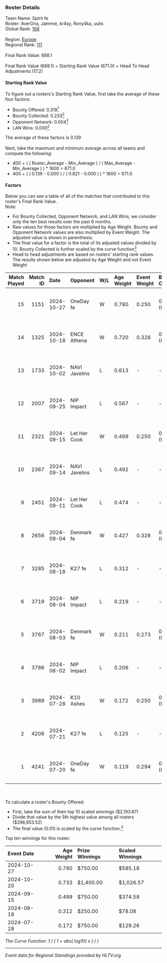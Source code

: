 ### Roster Details<br />
Team Name: Spirit fe<br />
Roster: AverOna, Jammie, kr4sy, Rony4ka, uulis<br />
Global Rank: [168](../../standings_global_2024_12_31.md)<br />
<br />
Region: [Europe]( ../../standings_europe_2024_12_31.md)<br />
Regional Rank: [111]( ../../standings_europe_2024_12_31.md)<br />
<br />
Final Rank Value:  688.1<br />
<br />
Final Rank Value (688.1) = Starting Rank Value (671.0) + Head To Head Adjustments (17.2)<br />

#### Starting Rank Value<br />
To figure out a rosters's Starting Rank Value, first take the average of these four factors:<br />
- Bounty Offered: 0.319[<sup>1</sup>](#table2)
- Bounty Collected: 0.233[<sup>2</sup>](#table1)
- Opponent Network: 0.004[<sup>2</sup>](#table1)
- LAN Wins: 0.000[<sup>2</sup>](#table1)

The average of these factors is 0.139<br />
<br />
Next, take the maximum and minimum average across all teams and compute the following:<br />
- 400 + ( ( Roster_Average - Min_Average ) / ( Max_Average - Min_Average ) ) * 1600 = 671.0
- 400 + ( ( 0.139 - 0.000 ) / ( 0.821 - 0.000 ) ) * 1600 = 671.0


#### Factors<br />
Below you can see a table of all of the matches that contributed to this roster's Final Rank Value.<br />
Note:<br />

- For Bounty Collected, Opponent Network, and LAN Wins, we consider only the ten best results over the past 6 months.
- Raw values for those factors are multiplied by Age Weight. Bounty and Opponent Network values are also multiplied by Event Weight. The adjusted value is shown in parenthesis.
- The final value for a factor is the total of its adjusted values divided by 10. Bounty Collected is further scaled by the curve function[<sup>3</sup>](#curveFunction)
- Head to head adjustments are based on rosters' starting rank values. The results shown below are adjusted by Age Weight and not Event Weight
<span id="table1"></span><br />


| Match Played | Match ID | Date       | Opponent      | W/L | Age Weight | Event Weight | Bounty Collected | Opponent Network | LAN Wins  | H2H Adj. | Roster                                   |
| -: | -: | :- | :- | :- | :- | :- | :- | :- | :- | -: | :- |
|           15 |     1151 | 2024-10-27 | OneDay fe     | W   | 0.780      | 0.250        | 0.002 (0.000)    | 0.016 (0.003)    | 0 (0.000) |    10.10 | AverOna, Jammie, kr4sy, Rony4ka, uulis   |
|           14 |     1325 | 2024-10-18 | ENCE Athena   | W   | 0.720      | 0.328        | 0.003 (0.001)    | 0.012 (0.003)    | 0 (0.000) |     8.59 | AverOna, Jammie, kr4sy, Rony4ka, uulis   |
|           13 |     1733 | 2024-10-02 | NAVI Javelins | L   | 0.613      | -            | -                | -                | -         |    -0.78 | AverOna, Jammie, kr4sy, Rony4ka, uulis   |
|           12 |     2007 | 2024-09-25 | NIP Impact    | L   | 0.567      | -            | -                | -                | -         |    -5.59 | AverOna, Jammie, kr4sy, Rony4ka, uulis   |
|           11 |     2321 | 2024-09-15 | Let Her Cook  | W   | 0.499      | 0.250        | 0.005 (0.001)    | 0.076 (0.010)    | 0 (0.000) |     7.90 | AverOna, Jammie, kr4sy, Rony4ka, uulis   |
|           10 |     2367 | 2024-09-14 | NAVI Javelins | L   | 0.492      | -            | -                | -                | -         |    -0.65 | AverOna, Jammie, kr4sy, Rony4ka, uulis   |
|            9 |     2451 | 2024-09-11 | Let Her Cook  | L   | 0.474      | -            | -                | -                | -         |    -7.60 | AverOna, Jammie, kr4sy, Rony4ka, uulis   |
|            8 |     2656 | 2024-09-04 | Denmark fe    | W   | 0.427      | 0.328        | 0.018 (0.003)    | 0.120 (0.017)    | 0 (0.000) |     8.46 | AverOna, Jammie, kr4sy, Rony4ka, uulis   |
|            7 |     3285 | 2024-08-18 | K27 fe        | L   | 0.312      | -            | -                | -                | -         |    -3.89 | AverOna, Jammie, kr4sy, Rony4ka, uulis   |
|            6 |     3719 | 2024-08-04 | NIP Impact    | L   | 0.219      | -            | -                | -                | -         |    -2.34 | AverOna, Jammie, Rony4ka, tenweri, uulis |
|            5 |     3767 | 2024-08-03 | Denmark fe    | W   | 0.211      | 0.273        | 0.018 (0.001)    | 0.120 (0.007)    | 0 (0.000) |     4.23 | irbitka, Jammie, Rony4ka, tenweri, uulis |
|            4 |     3786 | 2024-08-02 | NIP Impact    | L   | 0.206      | -            | -                | -                | -         |    -2.19 | AverOna, Jammie, Rony4ka, tenweri, uulis |
|            3 |     3989 | 2024-07-28 | K10 Ashes     | W   | 0.172      | 0.250        | 0.000 (0.000)    | 0.000 (0.000)    | 0 (0.000) |     1.51 | AverOna, Jammie, Rony4ka, tenweri, uulis |
|            2 |     4208 | 2024-07-21 | K27 fe        | L   | 0.125      | -            | -                | -                | -         |    -1.60 | AverOna, Jammie, Rony4ka, tenweri, uulis |
|            1 |     4241 | 2024-07-20 | OneDay fe     | W   | 0.119      | 0.294        | 0.000 (0.000)    | 0.000 (0.000)    | 0 (0.000) |     1.04 | AverOna, Jammie, Rony4ka, tenweri, uulis |

<br />
<span id="table2"></span><br />
To calculate a roster's Bounty Offered:<br />

- First, take the sum of their top 10 scaled winnings ($2,193.67)
- Divide that value by the 5th highest value among all rosters ($298,653.52)
- The final value (0.01) is scaled by the curve function.[<sup>3</sup>](#curveFunction)

Top ten winnings for this roster:<br />

| Event Date | Age Weight | Prize Winnings | Scaled Winnings |
| :- | -: | :- | :- |
| 2024-10-27 |      0.780 | $750.00        | $585.18         |
| 2024-10-20 |      0.733 | $1,400.00      | $1,026.57       |
| 2024-09-15 |      0.499 | $750.00        | $374.58         |
| 2024-08-18 |      0.312 | $250.00        | $78.08          |
| 2024-07-28 |      0.172 | $750.00        | $129.26         |


<span id="curveFunction"></span>_The Curve Function: 1 / ( 1 + abs( log10( x ) ) )_<br />

---
_Event data for Regional Standings provided by HLTV.org_<br />

